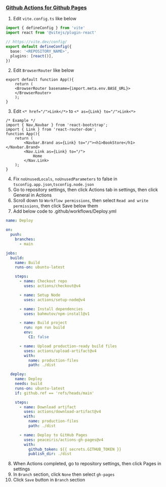 ### [Github Actions for Github Pages](https://github.com/sitek94/vite-deploy-demo)
1. Edit `vite.config.ts` like below
```typescript
import { defineConfig } from 'vite'
import react from '@vitejs/plugin-react'

// https://vite.dev/config/
export default defineConfig({
  base: '<REPOSITORY_NAME>',
  plugins: [react()],
})
```
2. Edit `BrowserRouter` like below
```tsx
export default function App(){
    return (
    <BrowserRouter basename={import.meta.env.BASE_URL}>
    </BrowserRouter>
    );
}
```
3. Edit `<* href="/">Link</*>` to `<* as={Link} to="/">Link<*>`
```tsx
/* Example */
import { Nav,Navbar } from 'react-bootstrap';
import { Link } from 'react-router-dom';
function App(){
    return (
        <Navbar.Brand as={Link} to="/"><h1>BookStore</h1></Navbar.Brand>
        <Nav.Link as={Link} to="/">
            Home
        </Nav.Link>
    );
}
```
4. Fix `noUnusedLocals`, `noUnusedParameters` to false in `tsconfig.app.json`,`tsconfig.node.json`
5. Go to repository settings, then click Actions tab in settings, then click General in Actions
6. Scroll down to `Workflow permissions`, then select `Read and write permissions`, then click Save below them 
7. Add below code to .github/workflows/Deploy.yml
```yml
name: Deploy

on:
  push:
    branches:
      - main

jobs:
  build:
    name: Build
    runs-on: ubuntu-latest

    steps:
      - name: Checkout repo
        uses: actions/checkout@v4

      - name: Setup Node
        uses: actions/setup-node@v4

      - name: Install dependencies
        uses: bahmutov/npm-install@v1

      - name: Build project
        run: npm run build
        env:
          CI: false

      - name: Upload production-ready build files
        uses: actions/upload-artifact@v4
        with:
          name: production-files
          path: ./dist

  deploy:
    name: Deploy
    needs: build
    runs-on: ubuntu-latest
    if: github.ref == 'refs/heads/main'

    steps:
      - name: Download artifact
        uses: actions/download-artifact@v4
        with:
          name: production-files
          path: ./dist

      - name: Deploy to GitHub Pages
        uses: peaceiris/actions-gh-pages@v4
        with:
          github_token: ${{ secrets.GITHUB_TOKEN }}
          publish_dir: ./dist
```
8. When Actions completed, go to repository settings, then click Pages in settings
9. In `Branch` section, click `None` then select `gh-pages`
10. Click `Save` button in `Branch` section
